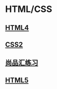 # HTML/CSS
[]()
## [HTML4](file/HTML4/HTML4.md)

## [CSS2](file/CSS2/CSS2.md)

## [尚品汇练习](src/尚品汇练习/index.html)

## [HTML5](file/HTML5/HTML5.md)